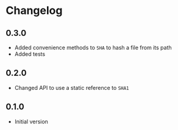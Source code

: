 # Changelog

## 0.3.0

- Added convenience methods to `SHA` to hash a file from its path
- Added tests

## 0.2.0

- Changed API to use a static reference to `SHA1`

## 0.1.0

- Initial version
